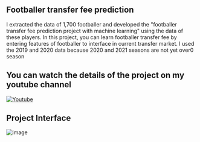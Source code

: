 ## Footballer transfer fee prediction
I extracted the data of 1,700 footballer  and developed the "footballer transfer fee prediction ​project with machine learning" using the data of these players.
In this project, you can learn footballer transfer fee by entering features of footballer to interface in current transfer market. I used the 2019 and 2020 data because 2020 and 2021 seasons are not yet over0 season



## You can watch the details of the project on my youtube channel

[<img alt="Youtube" src="https://img.shields.io/badge/Youtube%20-%23FF0000.svg?&style=for-the-badge&logo=YouTube&logoColor=white"/>](https://www.youtube.com/watch?v=wxkamLk6xA0)

## Project Interface

![image](https://user-images.githubusercontent.com/75432070/116829622-52b1ad80-abad-11eb-8f09-b192774cb363.png)

